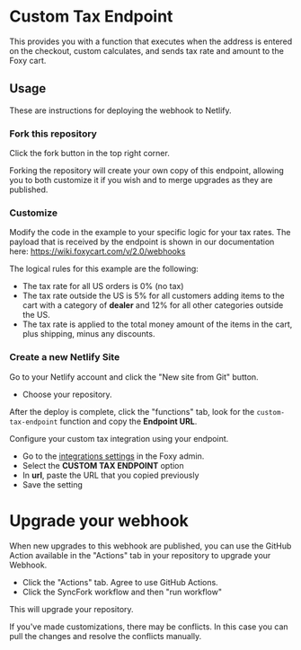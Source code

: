 # Custom Tax Endpoint

This provides you with a function that executes when the address is entered on the checkout, custom calculates, and sends tax rate and amount to the Foxy cart.

## Usage

These are instructions for deploying the webhook to Netlify.

### Fork this repository

Click the fork button in the top right corner.

Forking the repository will create your own copy of this endpoint, allowing you to both customize it if you wish and to merge upgrades as they are published.

### Customize

Modify the code in the example to your specific logic for your tax rates. The payload that is received by the endpoint is shown in our documentation here: https://wiki.foxycart.com/v/2.0/webhooks

The logical rules for this example are the following:
* The tax rate for all US orders is 0% (no tax)
* The tax rate outside the US is 5% for all customers adding items to the cart with a category of **dealer** and 12% for all other categories outside the US.
* The tax rate is applied to the total money amount of the items in the cart, plus shipping, minus any discounts.

### Create a new Netlify Site

Go to your Netlify account and click the "New site from Git" button.

- Choose your repository.

After the deploy is complete, click the "functions" tab, look for the `custom-tax-endpoint` function and copy the **Endpoint URL**.

Configure your custom tax integration using your endpoint. 
* Go to the [integrations settings](https://admin.foxycart.com/admin.php?ThisAction=AddIntegration) in the Foxy admin.
* Select the **CUSTOM TAX ENDPOINT** option
* In **url**, paste the URL that you copied previously
* Save the setting

# Upgrade your webhook

When new upgrades to this webhook are published, you can use the GitHub Action available in the "Actions" tab in your repository to upgrade your Webhook.

- Click the "Actions" tab. Agree to use GitHub Actions.
- Click the SyncFork workflow and then "run workflow"

This will upgrade your repository.

If you've made customizations, there may be conflicts. In this case you can pull the changes and resolve the conflicts manually.

